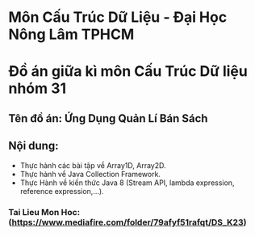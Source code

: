 # Môn Cấu Trúc Dữ Liệu - Đại Học Nông Lâm TPHCM
# Đồ án giữa kì môn Cấu Trúc Dữ liệu nhóm 31
## Tên đồ án: Ứng Dụng Quản Lí Bán Sách
## Nội dung:
- Thực hành các bài tập về Array1D, Array2D.
- Thực hành về Java Collection Framework.
- Thực Hành về kiến thức Java 8 (Stream API, lambda expression, reference expression,...).

### Tai Lieu Mon Hoc: (https://www.mediafire.com/folder/79afyf51rafqt/DS_K23)

 
